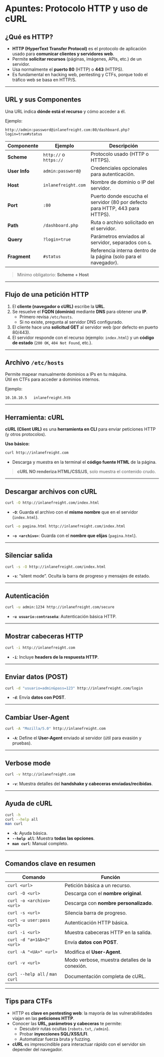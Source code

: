 #  Apuntes: Protocolo HTTP y uso de cURL

##  ¿Qué es HTTP?
- **HTTP (HyperText Transfer Protocol)** es el protocolo de aplicación usado para **comunicar clientes y servidores web**.
- Permite **solicitar recursos** (páginas, imágenes, APIs, etc.) de un servidor.
- Usa normalmente el **puerto 80** (HTTP) o **443** (HTTPS).
- Es fundamental en hacking web, pentesting y CTFs, porque todo el tráfico web se basa en HTTP/S.

---

##  URL y sus Componentes
Una URL indica **dónde está el recurso** y cómo acceder a él.

Ejemplo:  
```
http://admin:password@inlanefreight.com:80/dashboard.php?login=true#status
```

| Componente   | Ejemplo                          | Descripción                                                                 |
|--------------|----------------------------------|-----------------------------------------------------------------------------|
| **Scheme**   | `http://` o `https://`           | Protocolo usado (HTTP o HTTPS).                                            |
| **User Info**| `admin:password@`                | Credenciales opcionales para autenticación.                                |
| **Host**     | `inlanefreight.com`              | Nombre de dominio o IP del servidor.                                       |
| **Port**     | `:80`                            | Puerto donde escucha el servidor (80 por defecto para HTTP, 443 para HTTPS).|
| **Path**     | `/dashboard.php`                 | Ruta o archivo solicitado en el servidor.                                  |
| **Query**    | `?login=true`                     | Parámetros enviados al servidor, separados con `&`.                        |
| **Fragment** | `#status`                        | Referencia interna dentro de la página (solo para el navegador).          |

>  Mínimo obligatorio: **Scheme + Host**

---

##  Flujo de una petición HTTP
1. El **cliente (navegador o cURL)** escribe la **URL**.
2. Se resuelve el **FQDN (dominio)** mediante **DNS** para obtener una **IP**.
   - Primero revisa `/etc/hosts`.
   - Si no existe, pregunta al servidor DNS configurado.
3. El cliente hace una **solicitud GET** al servidor web (por defecto en puerto 80/443).
4. El servidor responde con el recurso (ejemplo: `index.html`) y un **código de estado** (`200 OK`, `404 Not Found`, etc.).

---

##  Archivo `/etc/hosts`
Permite mapear manualmente dominios a IPs en tu máquina.  
Útil en CTFs para acceder a dominios internos.

Ejemplo:
```
10.10.10.5   inlanefreight.htb
```

---

##  Herramienta: cURL
**cURL (Client URL)** es una **herramienta en CLI** para enviar peticiones HTTP (y otros protocolos).

 **Uso básico:**
```bash
curl http://inlanefreight.com
```
- Descarga y muestra en la terminal el **código fuente HTML** de la página.

>  **cURL NO renderiza HTML/CSS/JS**, solo muestra el contenido crudo.

---

##  Descargar archivos con cURL
```bash
curl -O http://inlanefreight.com/index.html
```
- **`-O`**: Guarda el archivo con el **mismo nombre** que en el servidor (`index.html`).

```bash
curl -o pagina.html http://inlanefreight.com/index.html
```
- **`-o <archivo>`**: Guarda con el **nombre que elijas** (`pagina.html`).

---

##  Silenciar salida
```bash
curl -s -O http://inlanefreight.com/index.html
```
- **`-s`**: “silent mode”. Oculta la barra de progreso y mensajes de estado.

---

##  Autenticación
```bash
curl -u admin:1234 http://inlanefreight.com/secure
```
- **`-u usuario:contraseña`**: Autenticación básica HTTP.

---

##  Mostrar cabeceras HTTP
```bash
curl -i http://inlanefreight.com
```
- **`-i`**: Incluye **headers de la respuesta HTTP**.

---

##  Enviar datos (POST)
```bash
curl -d "usuario=admin&pass=123" http://inlanefreight.com/login
```
- **`-d`**: Envía **datos con POST**.

---

##  Cambiar User-Agent
```bash
curl -A "Mozilla/5.0" http://inlanefreight.com
```
- **`-A`**: Define el **User-Agent** enviado al servidor (útil para evasión y pruebas).

---

##  Verbose mode
```bash
curl -v http://inlanefreight.com
```
- **`-v`**: Muestra detalles del **handshake y cabeceras enviadas/recibidas**.

---

##  Ayuda de cURL
```bash
curl -h
curl --help all
man curl
```
- **`-h`**: Ayuda básica.
- **`--help all`**: Muestra **todas las opciones**.
- **`man curl`**: Manual completo.

---

##  Comandos clave en resumen
| Comando                               | Función                                         |
|---------------------------------------|-------------------------------------------------|
| `curl <url>`                          | Petición básica a un recurso.                   |
| `curl -O <url>`                       | Descarga con el **nombre original**.            |
| `curl -o <archivo> <url>`             | Descarga con **nombre personalizado**.          |
| `curl -s <url>`                        | Silencia barra de progreso.                     |
| `curl -u user:pass <url>`              | Autenticación HTTP básica.                      |
| `curl -i <url>`                        | Muestra cabeceras HTTP en la salida.            |
| `curl -d "a=1&b=2" <url>`              | Envía **datos con POST**.                       |
| `curl -A "<UA>" <url>`                 | Modifica el **User-Agent**.                     |
| `curl -v <url>`                        | Modo verbose, muestra detalles de la conexión.  |
| `curl --help all` / `man curl`         | Documentación completa de cURL.                 |

---

##  Tips para CTFs
- HTTP es **clave en pentesting web**: la mayoría de las vulnerabilidades viajan en las **peticiones HTTP**.
- Conocer las **URL, parámetros y cabeceras** te permite:
  - Descubrir rutas ocultas (`robots.txt`, `/admin`).
  - Probar **inyecciones SQL/XSS/LFI**.
  - Automatizar fuerza bruta y fuzzing.
- **cURL** es imprescindible para interactuar rápido con el servidor sin depender del navegador.
